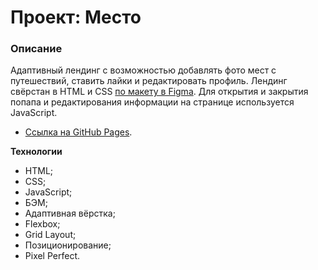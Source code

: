 # Проект: Место

### Описание
Адаптивный лендинг с возможностью добавлять фото мест с путешествий, ставить лайки и редактировать профиль. Лендинг свёрстан в HTML и CSS [по макету в Figma](https://www.figma.com/file/2cn9N9jSkmxD84oJik7xL7/JavaScript.-Sprint-4?node-id=0%3A1). Для открытия и закрытия попапа и редактирования информации на странице используется JavaScript.

* [Ссылка на GitHub Pages](https://irinasfv.github.io/mesto/). 

**Технологии**
* HTML;
* CSS;
* JavaScript;
* БЭМ;
* Адаптивная вёрстка;
* Flexbox;
* Grid Layout;
* Позиционирование;
* Pixel Perfect.
